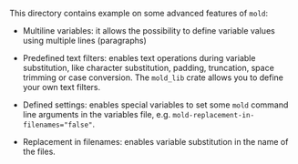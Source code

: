 This directory contains example on some advanced features of `mold`:

  * Multiline variables: it allows the possibility to define variable values
    using multiple lines (paragraphs)

  * Predefined text filters: enables text operations during variable
    substitution, like character substitution, padding, truncation, space
    trimming or case conversion. The `mold_lib` crate allows you to define
    your own text filters.

  * Defined settings: enables special variables to set some `mold` command
    line arguments in the variables file, e.g.
    `mold-replacement-in-filenames="false"`.

   * Replacement in filenames: enables variable substitution in the name of
     the files.
